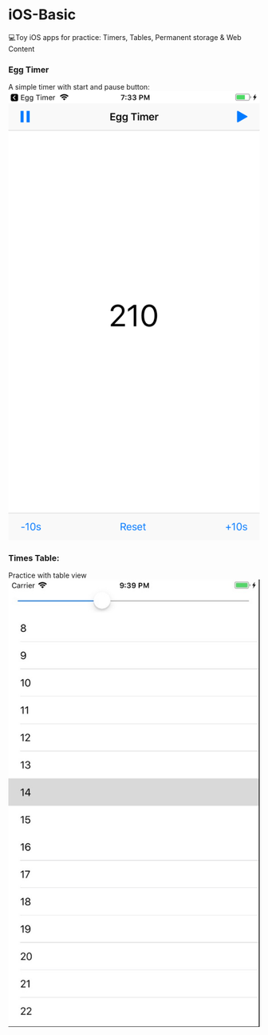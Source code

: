 # iOS-Basic
💻Toy iOS apps for practice: Timers, Tables, Permanent storage &amp; Web Content

### Egg Timer
A simple timer with start and pause button:
![Egg Timer screenshot](https://github.com/WangWurong/iOS-Basic/blob/master/Screenshot/egg_timer.png)

### Times Table:
Practice with table view
![Tines table screenshot](https://github.com/WangWurong/iOS-Basic/blob/master/Screenshot/times_table.jpg)
